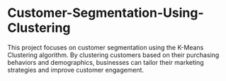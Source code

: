 # Customer-Segmentation-Using-Clustering
This project focuses on customer segmentation using the K-Means Clustering algorithm. By clustering customers based on their purchasing behaviors and demographics, businesses can tailor their marketing strategies and improve customer engagement.
